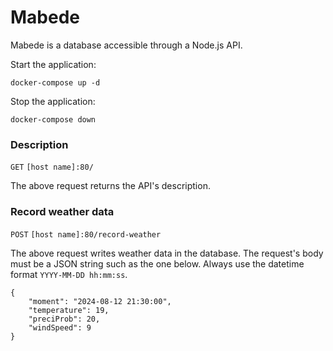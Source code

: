 # Mabede

Mabede is a database accessible through a Node.js API.

Start the application:
```
docker-compose up -d
```

Stop the application:
```
docker-compose down
```

### Description

`GET` `[host name]:80/`

The above request returns the API's description.

### Record weather data

`POST` `[host name]:80/record-weather`

The above request writes weather data in the database.
The request's body must be a JSON string such as the one below.
Always use the datetime format `YYYY-MM-DD hh:mm:ss`.

```
{
    "moment": "2024-08-12 21:30:00",
    "temperature": 19,
    "preciProb": 20,
    "windSpeed": 9
}
```
